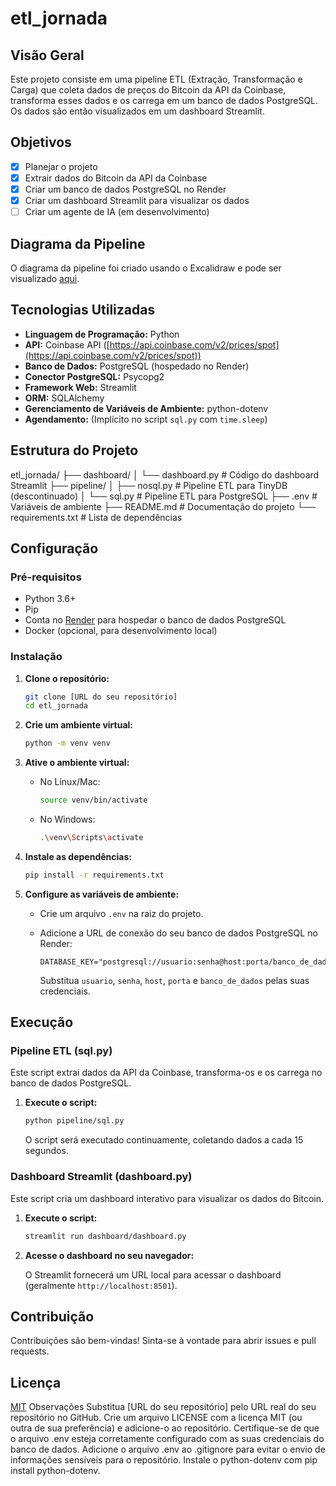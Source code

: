 # etl_jornada

## Visão Geral

Este projeto consiste em uma pipeline ETL (Extração, Transformação e Carga) que coleta dados de preços do Bitcoin da API da Coinbase, transforma esses dados e os carrega em um banco de dados PostgreSQL. Os dados são então visualizados em um dashboard Streamlit.

## Objetivos

-   [x] Planejar o projeto
-   [x] Extrair dados do Bitcoin da API da Coinbase
-   [x] Criar um banco de dados PostgreSQL no Render
-   [x] Criar um dashboard Streamlit para visualizar os dados
-   [ ] Criar um agente de IA (em desenvolvimento)

## Diagrama da Pipeline

O diagrama da pipeline foi criado usando o Excalidraw e pode ser visualizado [aqui](https://excalidraw.com/).

## Tecnologias Utilizadas

-   **Linguagem de Programação:** Python
-   **API:** Coinbase API ([https://api.coinbase.com/v2/prices/spot](https://api.coinbase.com/v2/prices/spot))
-   **Banco de Dados:** PostgreSQL (hospedado no Render)
-   **Conector PostgreSQL:** Psycopg2
-   **Framework Web:** Streamlit
-   **ORM:** SQLAlchemy
-   **Gerenciamento de Variáveis de Ambiente:** python-dotenv
-   **Agendamento:** (Implícito no script `sql.py` com `time.sleep`)

## Estrutura do Projeto

etl_jornada/
├── dashboard/
│ └── dashboard.py # Código do dashboard Streamlit
├── pipeline/
│ ├── nosql.py # Pipeline ETL para TinyDB (descontinuado)
│ └── sql.py # Pipeline ETL para PostgreSQL
├── .env # Variáveis de ambiente
├── README.md # Documentação do projeto
└── requirements.txt # Lista de dependências


## Configuração

### Pré-requisitos

-   Python 3.6+
-   Pip
-   Conta no [Render](https://render.com/) para hospedar o banco de dados PostgreSQL
-   Docker (opcional, para desenvolvimento local)

### Instalação

1.  **Clone o repositório:**

    ```bash
    git clone [URL do seu repositório]
    cd etl_jornada
    ```

2.  **Crie um ambiente virtual:**

    ```bash
    python -m venv venv
    ```

3.  **Ative o ambiente virtual:**

    -   No Linux/Mac:

        ```bash
        source venv/bin/activate
        ```

    -   No Windows:

        ```bash
        .\venv\Scripts\activate
        ```

4.  **Instale as dependências:**

    ```bash
    pip install -r requirements.txt
    ```

5.  **Configure as variáveis de ambiente:**

    -   Crie um arquivo `.env` na raiz do projeto.
    -   Adicione a URL de conexão do seu banco de dados PostgreSQL no Render:

        ```
        DATABASE_KEY="postgresql://usuario:senha@host:porta/banco_de_dados"
        ```

        Substitua `usuario`, `senha`, `host`, `porta` e `banco_de_dados` pelas suas credenciais.

## Execução

### Pipeline ETL (sql.py)

Este script extrai dados da API da Coinbase, transforma-os e os carrega no banco de dados PostgreSQL.

1.  **Execute o script:**

    ```bash
    python pipeline/sql.py
    ```

    O script será executado continuamente, coletando dados a cada 15 segundos.

### Dashboard Streamlit (dashboard.py)

Este script cria um dashboard interativo para visualizar os dados do Bitcoin.

1.  **Execute o script:**

    ```bash
    streamlit run dashboard/dashboard.py
    ```

2.  **Acesse o dashboard no seu navegador:**

    O Streamlit fornecerá um URL local para acessar o dashboard (geralmente `http://localhost:8501`).

## Contribuição

Contribuições são bem-vindas! Sinta-se à vontade para abrir issues e pull requests.

## Licença

[MIT](LICENSE)
Observações
Substitua [URL do seu repositório] pelo URL real do seu repositório no GitHub.
Crie um arquivo LICENSE com a licença MIT (ou outra de sua preferência) e adicione-o ao repositório.
Certifique-se de que o arquivo .env esteja corretamente configurado com as suas credenciais do banco de dados.
Adicione o arquivo .env ao .gitignore para evitar o envio de informações sensíveis para o repositório.
Instale o python-dotenv com pip install python-dotenv.